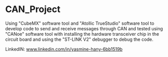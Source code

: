 # CAN_Project
Using "CubeMX" software tool and "Atollic TrueStudio"  software tool to develop code to send and receive messages through CAN and tested using "CANoe" software tool with installing the hardware transceiver chip in the circuit board and using the "ST-LINK V2" debugger to debug the code.

LinkedIN: www.linkedin.com/in/yasmine-hany-6bb1519b
